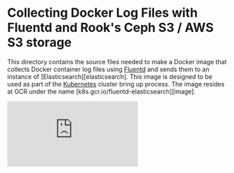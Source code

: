 # Collecting Docker Log Files with Fluentd and Rook's Ceph S3 / AWS S3 storage
This directory contains the source files needed to make a Docker image
that collects Docker container log files using [Fluentd][fluentd]
and sends them to an instance of [Elasticsearch][elasticsearch].
This image is designed to be used as part of the [Kubernetes][kubernetes]
cluster bring up process. The image resides at GCR under the name
[k8s.gcr.io/fluentd-elasticsearch][image].

[fluentd]: http://www.fluentd.org/
[S3]: https://docs.fluentd.org/v1.0/articles/out_s3
[kubernetes]: https://kubernetes.io

[![Analytics](https://kubernetes-site.appspot.com/UA-36037335-10/GitHub/cluster/addons/fluentd-elasticsearch/fluentd-es-image/README.md?pixel)]()
